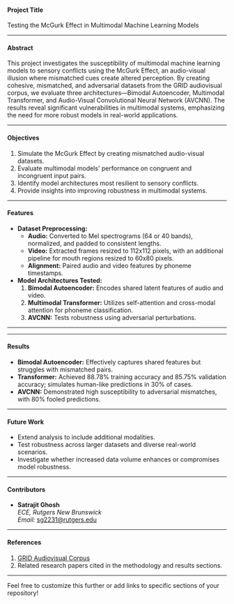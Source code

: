 
#### **Project Title**
Testing the McGurk Effect in Multimodal Machine Learning Models

---

#### **Abstract**
This project investigates the susceptibility of multimodal machine learning models to sensory conflicts using the McGurk Effect, an audio-visual illusion where mismatched cues create altered perception. By creating cohesive, mismatched, and adversarial datasets from the GRID audiovisual corpus, we evaluate three architectures—Bimodal Autoencoder, Multimodal Transformer, and Audio-Visual Convolutional Neural Network (AVCNN). The results reveal significant vulnerabilities in multimodal systems, emphasizing the need for more robust models in real-world applications.

---

#### **Objectives**
1. Simulate the McGurk Effect by creating mismatched audio-visual datasets.
2. Evaluate multimodal models' performance on congruent and incongruent input pairs.
3. Identify model architectures most resilient to sensory conflicts.
4. Provide insights into improving robustness in multimodal systems.

---

#### **Features**
- **Dataset Preprocessing:** 
  - **Audio:** Converted to Mel spectrograms (64 or 40 bands), normalized, and padded to consistent lengths.
  - **Video:** Extracted frames resized to 112x112 pixels, with an additional pipeline for mouth regions resized to 60x80 pixels.
  - **Alignment:** Paired audio and video features by phoneme timestamps.
- **Model Architectures Tested:**
  1. **Bimodal Autoencoder:** Encodes shared latent features of audio and video.
  2. **Multimodal Transformer:** Utilizes self-attention and cross-modal attention for phoneme classification.
  3. **AVCNN:** Tests robustness using adversarial perturbations.

---


---

#### **Results**
- **Bimodal Autoencoder:** Effectively captures shared features but struggles with mismatched pairs.
- **Transformer:** Achieved 88.78% training accuracy and 85.75% validation accuracy; simulates human-like predictions in 30% of cases.
- **AVCNN:** Demonstrated high susceptibility to adversarial mismatches, with 80% fooled predictions.

---

#### **Future Work**
- Extend analysis to include additional modalities.
- Test robustness across larger datasets and diverse real-world scenarios.
- Investigate whether increased data volume enhances or compromises model robustness.

---

#### **Contributors**
- **Satrajit Ghosh**  
  *ECE, Rutgers New Brunswick*  
  *Email:* sg2231@rutgers.edu  

---

#### **References**
1. [GRID Audiovisual Corpus](https://spandh.dcs.shef.ac.uk/gridcorpus/)
2. Related research papers cited in the methodology and results sections.

---

Feel free to customize this further or add links to specific sections of your repository!
